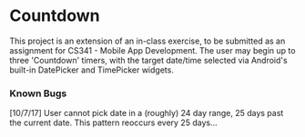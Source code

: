 # Countdown
This project is an extension of an in-class exercise, to be submitted as an assignment for CS341 - Mobile App Development.
The user may begin up to three 'Countdown' timers, with the target date/time selected via Android's built-in DatePicker and TimePicker widgets.

### Known Bugs
[10/7/17] User cannot pick date in a (roughly) 24 day range, 25 days past the current date. This pattern reoccurs every 25 days...
